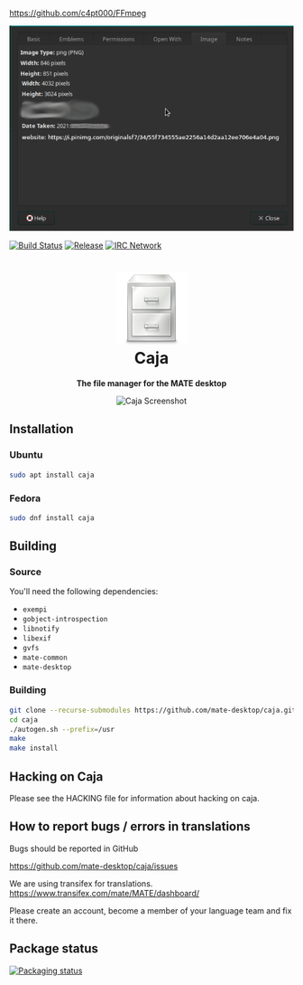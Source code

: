 

https://github.com/c4pt000/FFmpeg


![s1](https://raw.githubusercontent.com/c4pt000/caja/master/image-details-screenshot-machine-info-Tcamera-type-Tmodel.png)

[![Build Status](https://travis-ci.org/mate-desktop/caja.svg?branch=master)](https://travis-ci.org/mate-desktop/caja)
[![Release](https://img.shields.io/github/v/release/mate-desktop/caja)](https://github.com/mate-desktop/caja/releases)
[![IRC Network](https://img.shields.io/badge/irc-freenode-blue.svg "IRC Freenode")](https://webchat.freenode.net/?channels=mate)

<h1 align="center">
  <img src="https://github.com/mate-desktop/mate-icon-theme/raw/master/mate/256x256/apps/system-file-manager.png"  alt="Caja" width="128" height="128">
  <br />
  Caja
</h1>

<p align="center"><b>The file manager for the MATE desktop</b></p>
<div align="center"><img src="https://mate-desktop.org/gallery/1.24/english/007.png" alt="Caja Screenshot"></div>

## Installation

### Ubuntu

```bash
sudo apt install caja
```

### Fedora

```bash
sudo dnf install caja
```

## Building

### Source

You'll need the following dependencies:

  * `exempi`
  * `gobject-introspection`
  * `libnotify`
  * `libexif`
  * `gvfs`
  * `mate-common`
  * `mate-desktop`

### Building

```bash
git clone --recurse-submodules https://github.com/mate-desktop/caja.git
cd caja
./autogen.sh --prefix=/usr
make
make install
```

## Hacking on Caja

Please see the HACKING file for information about hacking on caja.

## How to report bugs / errors in translations

Bugs should be reported in GitHub

https://github.com/mate-desktop/caja/issues

We are using transifex for translations. https://www.transifex.com/mate/MATE/dashboard/

Please create an account, become a member of your language team and fix it there.

## Package status

[![Packaging status](https://repology.org/badge/vertical-allrepos/caja.svg)](https://repology.org/project/caja/versions)
